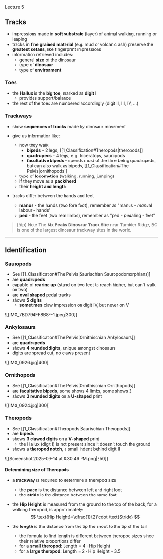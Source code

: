 Lecture 5


## Tracks 
- impressions made in **soft substrate** (layer) of animal walking, running or leaping
- tracks in **fine grained material** (e.g. mud or volcanic ash) preserve the **greatest details**, like fingerprint impressions
- information retrieved includes:
	- general **size** of the dinosaur
	- type of **dinosaur**
	- type of **environment**

### Toes
- the **Hallux** is the **big toe**, marked as **digit I**
	- provides support/balance
- the rest of the toes are numbered accordingly (digit II, III, IV, ...)

### Trackways
- show **sequences of tracks** made by dinosaur movement
- give us information like:
	- how they walk
		- **bipeds** - 2 legs, [[1_Classification#Theropods|theropods]]
		- **quadrupeds** - 4 legs, e.g. triceratops, sauropods
		- **facultative bipeds** - spends most of the time being quadrupeds, but can also walk as bipeds, [[1_Classification#The Pelvis|ornithopods]]
	- type of **locomotion** (walking, running, jumping)
	- if they move as a **pack/herd**
	- their **height and length**

- tracks differ between the hands and feet
	- **manus** - the hands (two fore foot), remember as "manus - *manu*al labour - hands"
	- **ped** - the feet (two rear limbs), remember as "ped - *ped*aling - feet"

> [!tip] Note
> The **Six Peaks Dinosaur Track Site** near Tumbler Ridge, BC is one of the largest dinosaur trackway sites in the world.

---

## Identification

### Sauropods 
- See [[1_Classification#The Pelvis|Saurischian Sauropodomorphians]]
- are **quadrupeds**
- capable of **rearing up** (stand on two feet to reach higher, but can't walk on two)
- are **oval shaped** pedal tracks
- shows **5 digits**
	- **sometimes** claw impression on digit IV, but never on V

![[IMG_7BD794FF8B8F-1.jpeg|300]]

### Ankylosaurs 
- See [[1_Classification#The Pelvis|Ornithischian Ankylosaurs]]
- are **quadrupeds**
- shows **4 rounded digits**, unique amongst dinosaurs
- digits are spread out, no claws present

![[IMG_0926.jpg|400]]

### Ornithopods
- See [[1_Classification#The Pelvis|Ornithischian Ornithopods]]
- are **facultative bipeds**, some shows 4 limbs, some shows 2
- shows **3 rounded digits** on a **U-shaped** print

![[IMG_0924.jpg|300]]

### Theropods 
- See [[1_Classification#Theropods|Saurischian Theropods]]
- are **bipeds**
- shows **3 clawed digits** on a **V-shaped** print
	- the Hallux (digit I) is not present since it doesn't touch the ground
- shows a **theropod notch**, a small indent behind digit II

![[Screenshot 2025-09-14 at 8.30.46 PM.png|250]]

#### Determining size of Theropods
- a **trackway** is required to determine a theropod size
	- the **pace** is the distance between left and right foot
	- the **stride** is the distance between the same foot
- the **Hip Height** is measured from the ground to the top of the back, for a walking theropod, is approximately:
$$
\text{Hip Height}=\dfrac{1}{2}\cdot \text{Stride}
$$

- the **length** is the distance from the tip the snout to the tip of the tail
	- the formula to find length is different between theropod sizes since their relative proportions differ
	- for a **small theropod**: $\text{Length}=4\cdot \text{Hip Height}$
	- for a **large theropod**: $\text{Length}=2\cdot \text{Hip Height}+3.5$

